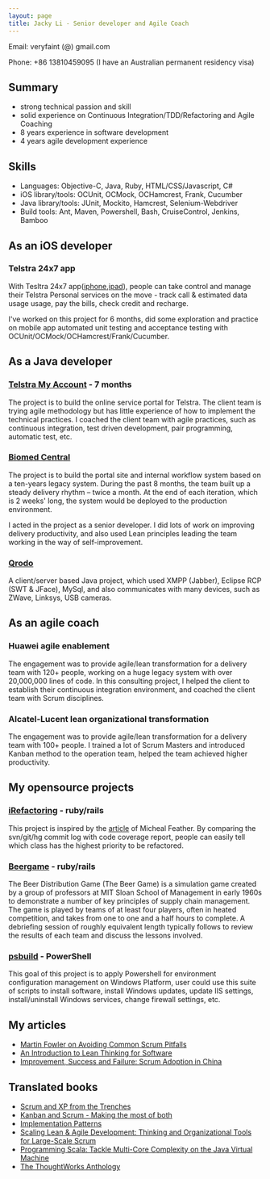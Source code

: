 ```yaml
---
layout: page
title: Jacky Li - Senior developer and Agile Coach
---
```


Email: veryfaint (@) gmail.com

Phone: +86 13810459095 (I have an Australian permanent residency visa)

## Summary

* strong technical passion and skill
* solid experience on Continuous Integration/TDD/Refactoring and Agile Coaching
* 8 years experience in software development
* 4 years agile development experience

## Skills

* Languages: Objective-C, Java, Ruby, HTML/CSS/Javascript, C#
* iOS library/tools:  OCUnit, OCMock, OCHamcrest, Frank, Cucumber
* Java library/tools: JUnit, Mockito, Hamcrest, Selenium-Webdriver 
* Build tools: Ant, Maven, Powershell, Bash, CruiseControl, Jenkins, Bamboo

## As an iOS developer

### Telstra 24x7 app

With Tesltra 24x7 app([iphone](https://itunes.apple.com/au/app/telstra-24x7-for-iphone/id543829966?mt=8),[ipad](https://itunes.apple.com/au/app/telstra-24x7/id515891733?mt=8)), people can take control and manage their Telstra Personal services on the move - track call & estimated data usage usage, pay the bills, check credit and recharge. 

I've worked on this project for 6 months, did some exploration and practice on mobile app automated unit testing and acceptance testing with OCUnit/OCMock/OCHamcrest/Frank/Cucumber.

## As a Java developer

### [Telstra My Account](https://www.my.telstra.com.au/myaccount/home) - 7 months

The project is to build the online service portal for Telstra. The client team is trying agile methodology but has little experience of how to implement the technical practices. I coached the client team with agile practices, such as continuous integration, test driven development, pair programming, automatic test, etc.

### [Biomed Central](http://www.biomedcentral.com/)

The project is to build the portal site and internal workflow system based on a ten-years legacy system. During the past 8 months, the team built up a steady delivery rhythm – twice a month. At the end of each iteration, which is 2 weeks' long, the system would be deployed to the production environment.

I acted in the project as a senior developer. I did lots of work on improving delivery productivity, and also used Lean principles leading the team working in the way of self-improvement.

### [Qrodo](http://www.qrodo.com)

A client/server based Java project, which used XMPP (Jabber), Eclipse RCP (SWT & JFace), MySql, and also communicates with many devices, such as ZWave, Linksys, USB cameras. 

## As an agile coach

### Huawei agile enablement

The engagement was to provide agile/lean transformation for a delivery team with 120+ people, working on a huge legacy system with over 20,000,000 lines of code. In this consulting project, I helped the client to establish their continuous integration environment, and coached the client team with Scrum disciplines.

### Alcatel-Lucent lean organizational transformation

The engagement was to provide agile/lean transformation for a delivery team with 100+ people. I trained a lot of Scrum Masters and introduced Kanban method to the operation team, helped the team achieved higher productivity.

## My opensource projects

### [iRefactoring](https://github.com/xiaodao/iRefactoring) - ruby/rails

This project is inspired by the [article](http://www.stickyminds.com/sitewide.asp?Function=edetail&ObjectType=COL&ObjectId=16679&tth=DYN&tt=siteemail&iDyn=2) of Micheal Feather. By comparing the svn/git/hg commit log with code coverage report, people can easily tell which class has the highest priority to be refactored.

### [Beergame](https://github.com/gigix/beergame) - ruby/rails

The Beer Distribution Game (The Beer Game) is a simulation game created by a group of professors at MIT Sloan School of Management in early 1960s to demonstrate a number of key principles of supply chain management. The game is played by teams of at least four players, often in heated competition, and takes from one to one and a half hours to complete. A debriefing session of roughly equivalent length typically follows to review the results of each team and discuss the lessons involved.

### [psbuild](https://github.com/xiaodao/psbuild) - PowerShell

This goal of this project is to apply Powershell for environment configuration management on Windows Platform, user could use this suite of scripts to install software, install Windows updates, update IIS settings, install/uninstall Windows services, change firewall settings, etc.

## My articles

* [Martin Fowler on Avoiding Common Scrum Pitfalls](http://www.infoq.com/news/2008/09/fowler-scrum-interview)
* [An Introduction to Lean Thinking for Software](http://www.infoq.com/articles/lean-thinking-software)
* [Improvement, Success and Failure: Scrum Adoption in China](http://www.infoq.com/articles/Agile-adoption-study-china)

## Translated books

* [Scrum and XP from the Trenches](http://www.infoq.com/minibooks/scrum-xp-from-the-trenches)
* [Kanban and Scrum - Making the most of both](http://www.infoq.com/minibooks/kanban-scrum-minibook)
* [Implementation Patterns](http://www.amazon.com/Implementation-Patterns-Kent-Beck/dp/0321413091)
* [Scaling Lean & Agile Development: Thinking and Organizational Tools for Large-Scale Scrum](http://www.amazon.com/Scaling-Lean-Agile-Development-Organizational/dp/0321480961)
* [Programming Scala: Tackle Multi-Core Complexity on the Java Virtual Machine](http://www.amazon.com/Programming-Scala-Multi-Core-Complexity-Programmers/dp/193435631X)
* [The ThoughtWorks Anthology](http://www.amazon.com/Thoughtworks-Anthology-Technology-Innovation-Programmers/dp/193435614X)
